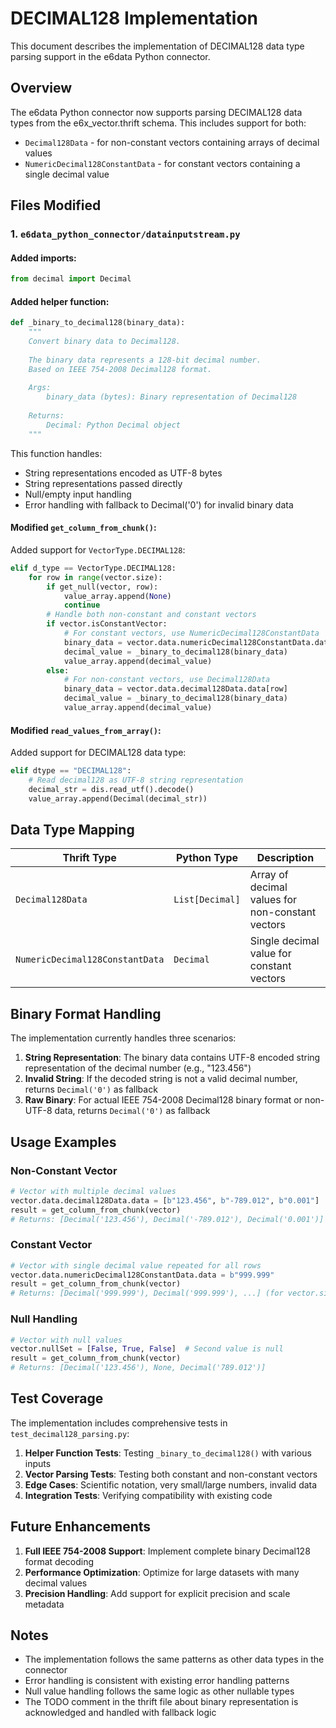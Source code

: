 # DECIMAL128 Implementation

This document describes the implementation of DECIMAL128 data type parsing support in the e6data Python connector.

## Overview

The e6data Python connector now supports parsing DECIMAL128 data types from the e6x_vector.thrift schema. This includes support for both:
- `Decimal128Data` - for non-constant vectors containing arrays of decimal values
- `NumericDecimal128ConstantData` - for constant vectors containing a single decimal value

## Files Modified

### 1. `e6data_python_connector/datainputstream.py`

#### Added imports:
```python
from decimal import Decimal
```

#### Added helper function:
```python
def _binary_to_decimal128(binary_data):
    """
    Convert binary data to Decimal128.
    
    The binary data represents a 128-bit decimal number.
    Based on IEEE 754-2008 Decimal128 format.
    
    Args:
        binary_data (bytes): Binary representation of Decimal128
        
    Returns:
        Decimal: Python Decimal object
    """
```

This function handles:
- String representations encoded as UTF-8 bytes
- String representations passed directly
- Null/empty input handling
- Error handling with fallback to Decimal('0') for invalid binary data

#### Modified `get_column_from_chunk()`:
Added support for `VectorType.DECIMAL128`:
```python
elif d_type == VectorType.DECIMAL128:
    for row in range(vector.size):
        if get_null(vector, row):
            value_array.append(None)
            continue
        # Handle both non-constant and constant vectors
        if vector.isConstantVector:
            # For constant vectors, use NumericDecimal128ConstantData
            binary_data = vector.data.numericDecimal128ConstantData.data
            decimal_value = _binary_to_decimal128(binary_data)
            value_array.append(decimal_value)
        else:
            # For non-constant vectors, use Decimal128Data
            binary_data = vector.data.decimal128Data.data[row]
            decimal_value = _binary_to_decimal128(binary_data)
            value_array.append(decimal_value)
```

#### Modified `read_values_from_array()`:
Added support for DECIMAL128 data type:
```python
elif dtype == "DECIMAL128":
    # Read decimal128 as UTF-8 string representation
    decimal_str = dis.read_utf().decode()
    value_array.append(Decimal(decimal_str))
```

## Data Type Mapping

| Thrift Type | Python Type | Description |
|-------------|-------------|-------------|
| `Decimal128Data` | `List[Decimal]` | Array of decimal values for non-constant vectors |
| `NumericDecimal128ConstantData` | `Decimal` | Single decimal value for constant vectors |

## Binary Format Handling

The implementation currently handles three scenarios:

1. **String Representation**: The binary data contains UTF-8 encoded string representation of the decimal number (e.g., "123.456")
2. **Invalid String**: If the decoded string is not a valid decimal number, returns `Decimal('0')` as fallback
3. **Raw Binary**: For actual IEEE 754-2008 Decimal128 binary format or non-UTF-8 data, returns `Decimal('0')` as fallback

## Usage Examples

### Non-Constant Vector
```python
# Vector with multiple decimal values
vector.data.decimal128Data.data = [b"123.456", b"-789.012", b"0.001"]
result = get_column_from_chunk(vector)
# Returns: [Decimal('123.456'), Decimal('-789.012'), Decimal('0.001')]
```

### Constant Vector
```python
# Vector with single decimal value repeated for all rows
vector.data.numericDecimal128ConstantData.data = b"999.999"
result = get_column_from_chunk(vector)
# Returns: [Decimal('999.999'), Decimal('999.999'), ...] (for vector.size rows)
```

### Null Handling
```python
# Vector with null values
vector.nullSet = [False, True, False]  # Second value is null
result = get_column_from_chunk(vector)
# Returns: [Decimal('123.456'), None, Decimal('789.012')]
```

## Test Coverage

The implementation includes comprehensive tests in `test_decimal128_parsing.py`:

1. **Helper Function Tests**: Testing `_binary_to_decimal128()` with various inputs
2. **Vector Parsing Tests**: Testing both constant and non-constant vectors
3. **Edge Cases**: Scientific notation, very small/large numbers, invalid data
4. **Integration Tests**: Verifying compatibility with existing code

## Future Enhancements

1. **Full IEEE 754-2008 Support**: Implement complete binary Decimal128 format decoding
2. **Performance Optimization**: Optimize for large datasets with many decimal values
3. **Precision Handling**: Add support for explicit precision and scale metadata

## Notes

- The implementation follows the same patterns as other data types in the connector
- Error handling is consistent with existing error handling patterns
- Null value handling follows the same logic as other nullable types
- The TODO comment in the thrift file about binary representation is acknowledged and handled with fallback logic